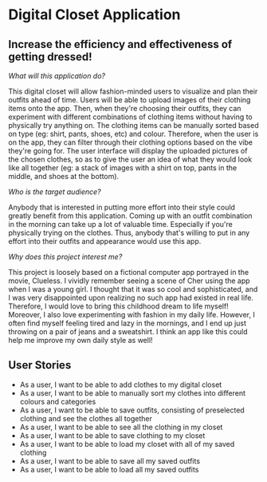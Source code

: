 # Digital Closet Application

## Increase the efficiency and effectiveness of getting dressed!

*What will this application do?*

This digital closet will allow fashion-minded users to visualize and plan their outfits ahead of time. 
Users will be able to upload images of their clothing items onto the app. Then, when they're choosing their outfits, 
they can experiment with different combinations of clothing items without having to physically try anything on.
The clothing items can be manually sorted based on type (eg: shirt, pants, shoes, etc) and colour. 
Therefore, when the user is on the app, they can filter through their clothing options based on the vibe they're going 
for. The user interface will display the uploaded pictures of the chosen clothes, so as to give the user an idea 
of what they would look like all together (eg: a stack of images with a shirt on top, pants in the middle, and shoes 
at the bottom).

*Who is the target audience?*

Anybody that is interested in putting more effort into their style could greatly benefit from this application. 
Coming up with an outfit combination in the morning can take up a lot of valuable time. Especially if you're physically
trying on the clothes. Thus, anybody that's willing to put in any effort into their outfits and appearance would use 
this app.

*Why does this project interest me?*

This project is loosely based on a fictional computer app portrayed in the movie, Clueless. I vividly remember seeing 
a scene of Cher using the app when I was a young girl. I thought that it was so cool and sophisticated, and I was 
very disappointed upon realizing no such app had existed in real life. Therefore, I would love to bring
this childhood dream to life myself! Moreover, I also love experimenting with fashion in my daily life. However, 
I often find myself feeling tired and lazy in the mornings, and I end up just throwing on a pair of jeans and a 
sweatshirt. I think an app like this could help me improve my own daily style as well!

## User Stories
- As a user, I want to be able to add clothes to my digital closet
- As a user, I want to be able to manually sort my clothes into different colours and categories
- As a user, I want to be able to save outfits, consisting of preselected clothing and see the clothes all together
- As a user, I want to be able to see all the clothing in my closet 
- As a user, I want to be able to save clothing to my closet
- As a user, I want to be able to load my closet with all of my saved clothing
- As a user, I want to be able to save all my saved outfits
- As a user, I want to be able to load all my saved outfits
